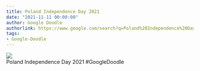 ```yaml
---
title: Poland Independence Day 2021
date: "2021-11-11 00:00:00"
author: Google Doodle
authorlink: https://www.google.com/search?q=Poland%20Independence%20Day%202021
tags:
- Google-Doodle
---
```

<img src="https://www.google.com/logos/doodles/2021/poland-national-day-2021-6753651837109131-law.gif" referrerpolicy="no-referrer"><br>Poland Independence Day 2021 #GoogleDoodle